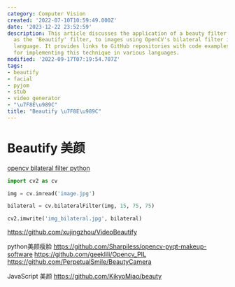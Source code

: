 ```yaml
---
category: Computer Vision
created: '2022-07-10T10:59:49.000Z'
date: '2023-12-22 23:52:59'
description: This article discusses the application of a beauty filter, also known
  as the 'Beautify' filter, to images using OpenCV's bilateral filter in Python programming
  language. It provides links to GitHub repositories with code examples and tools
  for implementing this technique in various languages.
modified: '2022-09-17T07:19:54.707Z'
tags:
- beautify
- facial
- pyjom
- stub
- video generator
- "\u7F8E\u989C"
title: "Beautify \u7F8E\u989C"
---
```


# Beautify 美颜

[opencv bilateral filter python](https://www.codespeedy.com/bilateral-filter-in-opencv-in-python/)

```python
import cv2 as cv

img = cv.imread('image.jpg')

bilateral = cv.bilateralFilter(img, 15, 75, 75) 

cv2.imwrite('img_bilateral.jpg', bilateral)
```

https://github.com/xujingzhou/VideoBeautify

python美颜瘦脸
https://github.com/Sharpiless/opencv-pyqt-makeup-software
https://github.com/geeklili/Opencv_PIL
https://github.com/PerpetualSmile/BeautyCamera

JavaScript 美颜
https://github.com/KikyoMiao/beauty
